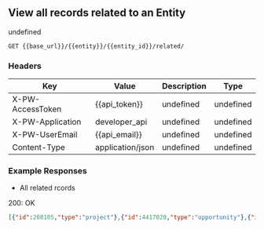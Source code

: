 ## View all records related to an Entity

undefined

```GET {{base_url}}/{{entity}}/{{entity_id}}/related/```

### Headers

Key | Value | Description | Type
--- | --- | --- | ---
X-PW-AccessToken | {{api_token}} | undefined | undefined
X-PW-Application | developer_api | undefined | undefined
X-PW-UserEmail | {{api_email}} | undefined | undefined
Content-Type | application/json | undefined | undefined
### Example Responses

- All related rcords

200: OK
```json
[{"id":208105,"type":"project"},{"id":4417020,"type":"opportunity"},{"id":4418567,"type":"opportunity"},{"id":13358412,"type":"company"}]
```